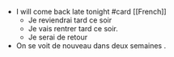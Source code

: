 - I will come back late tonight #card [[French]]
	- Je reviendrai tard ce soir
	- Je vais rentrer tard ce soir.
	- Je serai de retour
- On se voit
  de nouveau
  dans deux semaines
  .